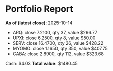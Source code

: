 # Portfolio Report
**As of (latest close)**: 2025-10-14

- ARQ: close 7.2100, qty 37, value $266.77
- UPXI: close 6.2500, qty 8, value $50.00
- SERV: close 16.4700, qty 26, value $428.22
- MYOMO: close 1.1650, qty 350, value $407.75
- CABA: close 2.8900, qty 112, value $323.68

Cash: $4.03
**Total value**: $1480.45